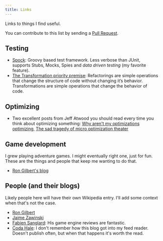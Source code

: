 ```yaml
---
title: Links
---
```


Links to things I find useful.

You can contribute to this list by sending a [Pull Request](https://github.com/cgallegu/cgallegu.github.io/edit/master/links.md).

## Testing
- [Spock](http://spockframework.org): Groovy based test framework. Less verbose than JUnit, supports Stubs, Mocks, Spies and *data driven testing* (my favorite feature).
- [The Transformation priority premise](http://blog.cleancoder.com/uncle-bob/2013/05/27/TheTransformationPriorityPremise.html): Refactorings are simple operations that change the structure of code without changing it’s behavior. Transformations are simple operations that change the behavior of code.

## Optimizing
- Two excellent posts from Jeff Atwood you should read every time you think about optimizing something: [Why aren't my optimizations optimizing](https://blog.codinghorror.com/why-arent-my-optimizations-optimizing/), [The sad tragedy of micro optimization theater](https://blog.codinghorror.com/the-sad-tragedy-of-micro-optimization-theater/)

## Game development
I grew playing adventure games. I might eventually right one, just for fun. These are the things and people that keep me wanting to do that.

- [Ron Gilbert's blog](https://grumpygamer.com/)

## People (and their blogs)

Likely people here will have their own Wikipedia entry. I'll add some context when that's not the case.

- [Ron Gilbert](https://grumpygamer.com/)
- [Jaime Zawinski](https://www.jwz.org/about.html)
- [Fabien Sanglard](http://fabiensanglard.net): His game engine reviews are fantastic.  
- [Coda Hale](https://codahale.com): I don't remember how this blog got into my feed reader. Doesn't publish often, but when that happens it's worth the read.